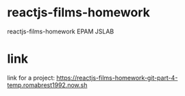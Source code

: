 # reactjs-films-homework

reactjs-films-homework EPAM JSLAB

# link

link for a project: https://reactjs-films-homework-git-part-4-temp.romabrest1992.now.sh

